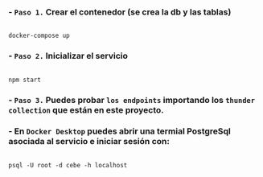### - `Paso 1.` Crear el contenedor (se crea la db y las tablas)
```

docker-compose up

```

### - `Paso 2.` Inicializar el servicio
```

npm start

```

### - `Paso 3.` Puedes probar `los endpoints` importando los `thunder collection` que están en este proyecto.

### - En `Docker Desktop` puedes abrir una termial PostgreSql asociada al servicio e iniciar sesión con:
```

psql -U root -d cebe -h localhost

```